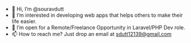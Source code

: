 - 👋 Hi, I’m @souravdutt
- 👀 I’m interested in developing web apps that helps others to make their life easier.
- 🌱 I’m open for a Remote/Freelance Opportunity in Laravel/PHP Dev role.
- 📫 How to reach me? Just drop an email at sdutt12139@gmail.com
